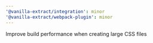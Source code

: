 ```yaml
---
'@vanilla-extract/integration': minor
'@vanilla-extract/webpack-plugin': minor
---
```


Improve build performance when creating large CSS files
